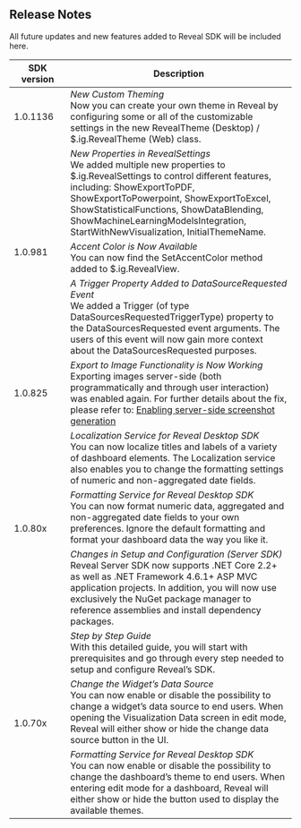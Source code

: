 ## Release Notes

All future updates and new features added to Reveal SDK will be included
here.

<table>
<colgroup>
<col style="width: 20%" />
<col style="width: 80%" />
</colgroup>
    <thead>
        <tr>
            <th>SDK version</th>
            <th>Description</th>
        </tr>
    </thead>
    <tbody>
        <tr>
            <td>1.0.1136</td>
            <td><i>New Custom Theming</i><br>
            Now you can create your own theme in Reveal by configuring some or all of the customizable settings in the new RevealTheme (Desktop) / $.ig.RevealTheme (Web) class.</td>
        </tr>
        <tr>
            <td rowspan="3">1.0.981</td>
            <td><i>New Properties in RevealSettings</i><br>We added multiple new properties to $.ig.RevealSettings to control different features, including: ShowExportToPDF, ShowExportToPowerpoint, ShowExportToExcel, ShowStatisticalFunctions, ShowDataBlending, ShowMachineLearningModelsIntegration, StartWithNewVisualization, InitialThemeName.</td>
        </tr>
        <tr>
            <td><i>Accent Color is Now Available</i><br>You can now find the SetAccentColor method added to $.ig.RevealView.</td>
        </tr>
        <tr>
            <td><i>A Trigger Property Added to DataSourceRequested Event</i><br>We added a Trigger (of type DataSourcesRequestedTriggerType) property to the DataSourcesRequested event arguments. The users of this event will now gain more context about the DataSourcesRequested purposes.</td>
        </tr>
            <td>1.0.825</td>
            <td><i>Export to Image Functionality is Now Working</i><br>Exporting images server-side (both programmatically and through user interaction) was enabled again. For further details about the fix, please refer to: <a href="setup-configuration-server-web#server-side-image-export">Enabling server-side screenshot generation</a></td>
        <tr>
        </tr>
            <td rowspan="4">1.0.80x</td>
            <td><i>Localization Service for Reveal Desktop SDK</i><br>You can now localize titles and labels of a variety of dashboard elements. The Localization service also enables you to change the formatting settings of numeric and non-aggregated date fields.</td>
        <tr>
        <tr>
            <td><i>Formatting Service for Reveal Desktop SDK</i><br>You can now format numeric data, aggregated and non-aggregated date fields to your own preferences. Ignore the default formatting and format your dashboard data the way you like it.</td>
        </tr>
        <tr>
            <td><i>Changes in Setup and Configuration (Server SDK)</i><br>Reveal Server SDK now supports .NET Core 2.2+ as well as .NET Framework 4.6.1+ ASP MVC application projects. In addition, you will now use exclusively the NuGet package manager to reference assemblies and install dependency packages.</td>
        </tr>        
        </tr>
            <td rowspan="4">1.0.70x</td>
            <td><i>Step by Step Guide</i><br>With this detailed guide, you will start with prerequisites and go through every step needed to setup and configure Reveal’s SDK.</td>
        <tr>
        <tr>
            <td><i>Change the Widget’s Data Source</i><br>You can now enable or disable the possibility to change a widget’s data source to end users. When opening the Visualization Data screen in edit mode, Reveal will either show or hide the change data source button in the UI.</td>
        </tr>
        <tr>
            <td><i>Formatting Service for Reveal Desktop SDK</i><br>You can now enable or disable the possibility to change the dashboard’s theme to end users. When entering edit mode for a dashboard, Reveal will either show or hide the button used to display the available themes.</td>
        </tr>        
    </tbody>
</table>
